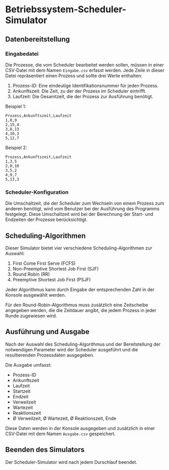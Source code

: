 # Betriebssystem-Scheduler-Simulator
## Datenbereitstellung

### Eingabedatei

Die Prozesse, die vom Scheduler bearbeitet werden sollen, müssen in einer CSV-Datei mit dem Namen `Eingabe.csv` erfasst werden. Jede Zeile in dieser Datei repräsentiert einen Prozess und sollte drei Werte enthalten:

1. Prozess-ID: Eine eindeutige Identifikationsnummer für jeden Prozess.
2. Ankunftszeit: Die Zeit, zu der der Prozess im Scheduler eintrifft.
3. Laufzeit: Die Gesamtzeit, die der Prozess zur Ausführung benötigt.

Beispiel 1:
```
Prozess,Ankunftszeit,Laufzeit
1,0,9
2,15,4
3,8,13
4,10,3
5,12,7
```
Beispiel 2:
```
Prozess,Ankunftszeit,Laufzeit
1,3,5
2,0,10
3,5,2
4,9,7
5,13,3
```

### Scheduler-Konfiguration

Die Umschaltzeit, die der Scheduler zum Wechseln von einem Prozess zum anderen benötigt, wird vom Benutzer bei der Ausführung des Programms festgelegt. Diese Umschaltzeit wird bei der Berechnung der Start- und Endzeiten der Prozesse berücksichtigt.

## Scheduling-Algorithmen

Dieser Simulator bietet vier verschiedene Scheduling-Algorithmen zur Auswahl:

1. First Come First Serve (FCFS)
2. Non-Preemptive Shortest Job First (SJF)
3. Round Robin (RR)
4. Preemptive Shortest Job First (PSJF)

Jeder Algorithmus kann durch Eingabe der entsprechenden Zahl in der Konsole ausgewählt werden.

Für den Round-Robin-Algorithmus muss zusätzlich eine Zeitscheibe angegeben werden, die die Zeitdauer angibt, die jedem Prozess in jeder Runde zugewiesen wird.

## Ausführung und Ausgabe

Nach der Auswahl des Scheduling-Algorithmus und der Bereitstellung der notwendigen Parameter wird der Scheduler ausgeführt und die resultierenden Prozessdaten ausgegeben.

Die Ausgabe umfasst:

- Prozess-ID
- Ankunftszeit
- Laufzeit
- Startzeit
- Endzeit
- Verweilzeit
- Wartezeit
- Reaktionszeit
- Ø Verweilzeit, Ø Wartezeit, Ø Reaktionszeit, Ende

Diese Daten werden in der Konsole ausgegeben und zusätzlich in einer CSV-Datei mit dem Namen `Ausgabe.csv` gespeichert.

## Beenden des Simulators

Der Scheduler-Simulator wird nach jedem Durschlauf beendet.

